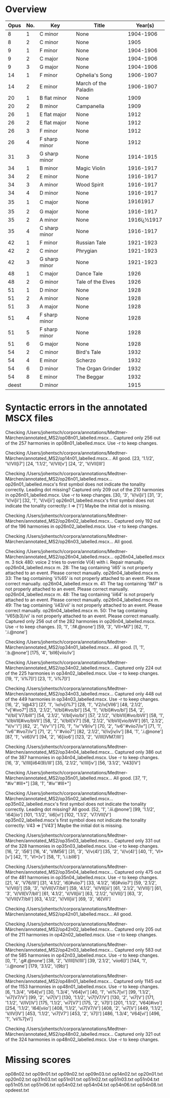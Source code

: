 # Overview

| Opus                                |No.| Key           | Title       		 | Year(s)     |
|-------------------------------------|---|---------------|----------------------|-------------|
| 8                                   | 1 | C minor       | None                 | 1904-1906   |
| 8                                   | 2 | C minor       | None                 | 1905        |
| 9                                   | 1 | F minor       | None                 | 1904-1906   |
| 9                                   | 2 | C major       | None                 | 1904-1906   |
| 9                                   | 3 | G major       | None                 | 1904-1906   |
| 14                                  | 1 | F minor       | Ophelia's Song       | 1906-1907   |
| 14                                  | 2 | E minor       | March of the Paladin | 1906-1907   |
| 20                                  | 1 | B flat minor  | None                 | 1909        |
| 20                                  | 2 | B minor       | Campanella           | 1909        |
| 26                                  | 1 | E flat major  | None                 | 1912        |
| 26                                  | 2 | E flat major  | None                 | 1912        |
| 26                                  | 3 | F minor       | None                 | 1912        |
| 26                                  | 4 | F sharp minor | None                 | 1912        |
| 31                                  | 3 | G sharp minor | None                 | 1914-1915   |
| 34                                  | 1 | B minor       | Magic Violin         | 1916-1917   |
| 34                                  | 2 | E minor       | None                 | 1916-1917   |
| 34                                  | 3 | A minor       | Wood Spirit          | 1916-1917   |
| 34                                  | 4 | D minor       | None                 | 1916-1917   |
| 35                                  | 1 | C major       | None                 | 19161917    |
| 35                                  | 2 | G major       | None                 | 1916-1917   |
| 35                                  | 2 | A minor       | None                 | 1916ï¿½1917 |
| 35                                  | 4 | C sharp minor | None                 | 1916-1917   |
| 42                                  | 1 | F minor       | Russian Tale         | 1921-1923   |
| 42                                  | 2 | C minor       | Phrygian             | 1921-1923   |
| 42                                  | 3 | G sharp minor | None                 | 1921-1923   |
| 48                                  | 1 | C major       | Dance Tale           | 1926        |
| 48                                  | 2 | G minor       | Tale of the Elves    | 1926        |
| 51                                  | 1 | D minor       | None                 | 1928        |
| 51                                  | 2 | A minor       | None                 | 1928        |
| 51                                  | 3 | A major       | None                 | 1928        |
| 51                                  | 4 | F sharp minor | None                 | 1928        |
| 51                                  | 5 | F sharp minor | None                 | 1928        |
| 51                                  | 6 | G major       | None                 | 1928        |
| 54                                  | 2 | C minor       | Bird's Tale          | 1932        |
| 54                                  | 4 | E minor       | Scherzo              | 1932        |
| 54                                  | 6 | D minor       | The Organ Grinder    | 1932        |
| 54                                  | 8 | E minor       | The Beggar           | 1932        |
| deest                               |   | D minor       |                      | 1915        |

# Syntactic errors in the annotated MSCX files

Checking /Users/johentsch/corpora/annotations/Medtner-Märchen/annotated_MS2/op08n01_labelled.mscx...
Captured only 256 out of the 257 harmonies in op08n01_labelled.mscx. Use -r to keep changes.

Checking /Users/johentsch/corpora/annotations/Medtner-Märchen/annotated_MS2/op14n01_labelled.mscx...
All good.
[23, '1.1/2', 'V/VII[i7']
[24, '1.1/2', 'V/VII[v']
[24, '2', 'V/VII[III']

Checking /Users/johentsch/corpora/annotations/Medtner-Märchen/annotated_MS2/op26n01_labelled.mscx...
op26n01_labelled.mscx's first symbol does not indicate the tonality correctly. Leading dot missing?
Captured only 209 out of the 210 harmonies in op26n01_labelled.mscx. Use -r to keep changes.
[30, '3', 'V/vi[ii']
[31, '3', 'V/vi[ii']
[32, '1', 'V/vi[ii']
op26n01_labelled.mscx's first symbol does not indicate the tonality correctly: I => ['I'] Maybe the initial dot is missing.

Checking /Users/johentsch/corpora/annotations/Medtner-Märchen/annotated_MS2/op26n02_labelled.mscx...
Captured only 192 out of the 196 harmonies in op26n02_labelled.mscx. Use -r to keep changes.

Checking /Users/johentsch/corpora/annotations/Medtner-Märchen/annotated_MS2/op26n03_labelled.mscx...
All good.

Checking /Users/johentsch/corpora/annotations/Medtner-Märchen/annotated_MS2/op26n04_labelled.mscx...
op26n04_labelled.mscx m. 3 tick 480: voice 2 tries to override V(4) with i. Repair manually.
op26n04_labelled.mscx m. 28: The <Harmony> tag containing 'ii65' is not properly attached to an event. Please correct manually.
op26n04_labelled.mscx m. 33: The <Harmony> tag containing 'ii%65' is not properly attached to an event. Please correct manually.
op26n04_labelled.mscx m. 41: The <Harmony> tag containing 'IM7' is not properly attached to an event. Please correct manually.
op26n04_labelled.mscx m. 48: The <Harmony> tag containing 'iii64' is not properly attached to an event. Please correct manually.
op26n04_labelled.mscx m. 49: The <Harmony> tag containing 'ii43/vii' is not properly attached to an event. Please correct manually.
op26n04_labelled.mscx m. 50: The <Harmony> tag containing 'V65(b3)/vi' is not properly attached to an event. Please correct manually.
Captured only 256 out of the 282 harmonies in op26n04_labelled.mscx. Use -r to keep changes.
[0, '1', '.f#.@none']
[59, '3', 'VII+M7']
[62, '1', '.i.@none']

Checking /Users/johentsch/corpora/annotations/Medtner-Märchen/annotated_MS2/op34n01_labelled.mscx...
All good.
[1, '1', '.b.@none']
[175, '4', 'bII6[viio/iv']

Checking /Users/johentsch/corpora/annotations/Medtner-Märchen/annotated_MS2/op34n02_labelled.mscx...
Captured only 224 out of the 225 harmonies in op34n02_labelled.mscx. Use -r to keep changes.
[19, '1', 'ii%7[I']
[23, '1', 'ii%7[I']

Checking /Users/johentsch/corpora/annotations/Medtner-Märchen/annotated_MS2/op34n03_labelled.mscx...
Captured only 448 out of the 449 harmonies in op34n03_labelled.mscx. Use -r to keep changes.
[16, '2', 'ii@43']
[27, '1', 'iv/iv[i%7']
[28, '1', 'V2/iv[VII6']
[48, '2.1/2', "v['#ivo7"]
[53, '2.1/2', 'V/bI[#ivo/bI']
[54, '1', 'V/bI[#ivo/bI']
[54, '2', "V/bI['V7/bIII"]
[54, '2.1/2', 'V/bI[vio/bI']
[57, '2.1/2', 'V/bVII[#ivo/bVII']
[58, '1', 'V/bVII[#ivo/bVII']
[58, '2', 'V/bII[V7']
[58, '2.1/2', 'V/bVII[vio/bVII']
[61, '2.1/2', "V/v''i"]
[62, '2', "V/v''i"]
[70, '1', "iv''V9/iv"]
[70, '2', "iv6''#viio7/iv"]
[71, '1', "iv6''#ivo7/iv"]
[71, '2', "i''#viio7"]
[82, '2.1/2', 'V/iv[iv/iv']
[84, '1', '.i.@none']
[87, '1', 'vii6[IV']
[94, '2', 'i6[iio6']
[123, '2', 'V/III[IVM7/III']

Checking /Users/johentsch/corpora/annotations/Medtner-Märchen/annotated_MS2/op34n04_labelled.mscx...
Captured only 386 out of the 387 harmonies in op34n04_labelled.mscx. Use -r to keep changes.
[16, '3', 'V/III[ii64(9)/III']
[35, '2.1/2', 'V/III[iv']
[56, '3.1/2', 'V43[IV']

Checking /Users/johentsch/corpora/annotations/Medtner-Märchen/annotated_MS2/op35n01_labelled.mscx...
All good.
[37, '1', "#iv''#III+"]
[38, '1', "#iv''#III+"]

Checking /Users/johentsch/corpora/annotations/Medtner-Märchen/annotated_MS2/op35n02_labelled.mscx...
op35n02_labelled.mscx's first symbol does not indicate the tonality correctly. Leading dot missing?
All good.
[52, '1', '.iii.@none']
[99, '1.1/2', 'i64[iio']
[101, '1.1/2', 'iii6[vi']
[102, '1.1/2', 'V7/VII[V']
op35n02_labelled.mscx's first symbol does not indicate the tonality correctly: V43 => ['V43'] Maybe the initial dot is missing.

Checking /Users/johentsch/corpora/annotations/Medtner-Märchen/annotated_MS2/op35n03_labelled.mscx...
Captured only 331 out of the 328 harmonies in op35n03_labelled.mscx. Use -r to keep changes.
[16, '2', 'i56']
[16, '4', 'VIM56']
[31, '3', 'V/v(4)']
[35, '2', 'V/v(4)']
[40, '1', 'VI+[v']
[42, '1', 'VI+[v']
[58, '1', 'i.i.bII6']

Checking /Users/johentsch/corpora/annotations/Medtner-Märchen/annotated_MS2/op35n04_labelled.mscx...
Captured only 475 out of the 481 harmonies in op35n04_labelled.mscx. Use -r to keep changes.
[21, '4', 'V76/III']
[31, '4.1/2', 'i6[#viio7']
[33, '4.1/2', 'i6[#viio7']
[59, '2.1/2', 'V/VII[i']
[59, '3', 'V/VII[V7/bII']
[59, '4.1/2', 'V/VII[iii']
[61, '2.1/2', 'V/VII[i']
[61, '3', 'V/VII[V7/bII']
[61, '4.1/2', 'V/VII[iii']
[63, '2.1/2', 'V/VII[i']
[63, '3', 'V/VII[V7/bII']
[63, '4.1/2', 'V/VII[iii']
[69, '3', 'i6[VII']

Checking /Users/johentsch/corpora/annotations/Medtner-Märchen/annotated_MS2/op42n01_labelled.mscx...
All good.

Checking /Users/johentsch/corpora/annotations/Medtner-Märchen/annotated_MS2/op42n02_labelled.mscx...
Captured only 205 out of the 211 harmonies in op42n02_labelled.mscx. Use -r to keep changes.

Checking /Users/johentsch/corpora/annotations/Medtner-Märchen/annotated_MS2/op42n03_labelled.mscx...
Captured only 583 out of the 585 harmonies in op42n03_labelled.mscx. Use -r to keep changes.
[0, '1', '.g#.@none']
[38, '2', 'V/III[IV/III']
[39, '2.1/2', 'viio6[I']
[144, '1', '.i.@none']
[179, '3.1/2', 'i(9b)']

Checking /Users/johentsch/corpora/annotations/Medtner-Märchen/annotated_MS2/op48n01_labelled.mscx...
Captured only 1145 out of the 1153 harmonies in op48n01_labelled.mscx. Use -r to keep changes.
[6, '1.3/4', 'V64[vi']
[30, '1.3/4', 'V64[vi']
[40, '1', 'vii%7[vi']
[99, '1.1/2', 'vi7[V7/V']
[99, '2', 'vi7[V']
[130, '1.1/2', 'vi7[V7/V']
[130, '2', 'vi7[V']
[171, '1.1/2', 'V/IV[IV']
[175, '1.1/2', 'vi7[V7']
[175, '2', 'ii7[I']
[201, '1.1/2', 'V64[#ivo']
[254, '1.1/2', 'I64[viio']
[408, '1.1/2', 'vi7[V7/V']
[408, '2', 'vi7[V']
[449, '1.1/2', 'V/IV[IV']
[453, '1.1/2', 'vi7[V7']
[453, '2', 'ii7[I']
[486, '1.3/4', 'V64[vi']
[496, '1', 'vii%7[vi']

Checking /Users/johentsch/corpora/annotations/Medtner-Märchen/annotated_MS2/op48n02_labelled.mscx...
Captured only 321 out of the 324 harmonies in op48n02_labelled.mscx. Use -r to keep changes.

# Missing scores

op08n02.txt
op09n01.txt
op09n02.txt
op09n03.txt
op14n02.txt
op20n01.txt
op20n02.txt
op31n03.txt
op51n01.txt
op51n02.txt
op51n03.txt
op51n04.txt
op51n05.txt
op51n06.txt
op54n02.txt
op54n04.txt
op54n06.txt
op54n08.txt
opdeest.txt